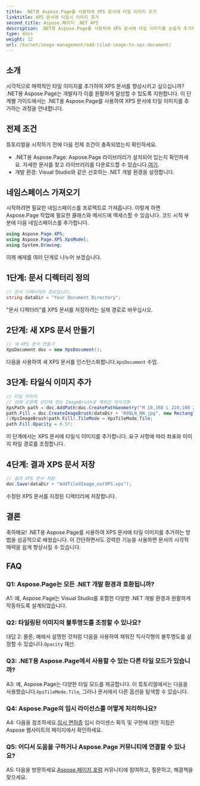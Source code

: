 ```yaml
---
title: .NET용 Aspose.Page를 사용하여 XPS 문서에 타일 이미지 추가
linktitle: XPS 문서에 타일식 이미지 추가
second_title: Aspose.페이지 .NET API
description: .NET용 Aspose.Page를 사용하여 XPS 문서에 타일 이미지를 손쉽게 추가해 보세요. 시각적 매력을 강화하고 멋진 문서를 만들어보세요.
type: docs
weight: 12
url: /ko/net/image-management/add-tiled-image-to-xps-document/
---
```

## 소개

시각적으로 매력적인 타일 이미지를 추가하여 XPS 문서를 향상시키고 싶으십니까? .NET용 Aspose.Page는 개발자가 이를 원활하게 달성할 수 있도록 지원합니다. 이 단계별 가이드에서는 .NET용 Aspose.Page를 사용하여 XPS 문서에 타일 이미지를 추가하는 과정을 안내합니다.

## 전제 조건

튜토리얼을 시작하기 전에 다음 전제 조건이 충족되었는지 확인하세요.

-  .NET용 Aspose.Page: Aspose.Page 라이브러리가 설치되어 있는지 확인하세요. 자세한 문서를 찾고 라이브러리를 다운로드할 수 있습니다.[여기](https://reference.aspose.com/page/net/).
- 개발 환경: Visual Studio와 같은 선호하는 .NET 개발 환경을 설정합니다.

## 네임스페이스 가져오기

시작하려면 필요한 네임스페이스를 프로젝트로 가져옵니다. 이렇게 하면 Aspose.Page 작업에 필요한 클래스와 메서드에 액세스할 수 있습니다. 코드 시작 부분에 다음 네임스페이스를 추가합니다.

```csharp
using Aspose.Page.XPS;
using Aspose.Page.XPS.XpsModel;
using System.Drawing;
```

이제 예제를 여러 단계로 나누어 보겠습니다.

## 1단계: 문서 디렉터리 정의

```csharp
// 문서 디렉터리의 경로입니다.
string dataDir = "Your Document Directory";
```

"문서 디렉터리"를 XPS 문서를 저장하려는 실제 경로로 바꾸십시오.

## 2단계: 새 XPS 문서 만들기

```csharp
// 새 XPS 문서 만들기
XpsDocument doc = new XpsDocument();
```

 다음을 사용하여 새 XPS 문서를 인스턴스화합니다.`XpsDocument` 수업.

## 3단계: 타일식 이미지 추가

```csharp
// 타일 이미지
// 아래 오른쪽 상단에 있는 ImageBrush로 채워진 직사각형
XpsPath path = doc.AddPath(doc.CreatePathGeometry("M 10,160 L 228,160 228,305 10,305"));
path.Fill = doc.CreateImageBrush(dataDir + "R08LN_NN.jpg", new RectangleF(0f, 0f, 128f, 96f), new RectangleF(0f, 0f, 64f, 48f));
((XpsImageBrush)path.Fill).TileMode = XpsTileMode.Tile;
path.Fill.Opacity = 0.5f;
```

이 단계에서는 XPS 문서에 타일식 이미지를 추가합니다. 요구 사항에 따라 좌표와 이미지 파일 경로를 조정합니다.

## 4단계: 결과 XPS 문서 저장

```csharp
// 결과 XPS 문서 저장
doc.Save(dataDir + "AddTiledImage_outXPS.xps");
```

수정된 XPS 문서를 지정된 디렉터리에 저장합니다.

## 결론

축하해요! .NET용 Aspose.Page를 사용하여 XPS 문서에 타일 이미지를 추가하는 방법을 성공적으로 배웠습니다. 이 간단하면서도 강력한 기능을 사용하면 문서의 시각적 매력을 쉽게 향상시킬 수 있습니다.

## FAQ

### Q1: Aspose.Page는 모든 .NET 개발 환경과 호환됩니까?

A1: 예, Aspose.Page는 Visual Studio를 포함한 다양한 .NET 개발 환경과 원활하게 작동하도록 설계되었습니다.

### Q2: 타일링된 이미지의 불투명도를 조정할 수 있나요?

대답 2: 물론, 예에서 설명한 것처럼 다음을 사용하여 채워진 직사각형의 불투명도를 설정할 수 있습니다.`Opacity` 재산.

### Q3: .NET용 Aspose.Page에서 사용할 수 있는 다른 타일 모드가 있습니까?

 A3: 예, Aspose.Page는 다양한 타일 모드를 제공합니다. 이 튜토리얼에서는 다음을 사용했습니다.`XpsTileMode.Tile`, 그러나 문서에서 다른 옵션을 탐색할 수 있습니다.

### Q4: Aspose.Page의 임시 라이선스를 어떻게 처리하나요?

 A4: 다음을 참조하세요.[임시 면허증](https://purchase.aspose.com/temporary-license/) 임시 라이센스 획득 및 구현에 대한 지침은 Aspose 웹사이트의 페이지에서 확인하세요.

### Q5: 어디서 도움을 구하거나 Aspose.Page 커뮤니티에 연결할 수 있나요?

 A5: 다음을 방문하세요.[Aspose.페이지 포럼](https://forum.aspose.com/c/page/39) 커뮤니티에 참여하고, 질문하고, 해결책을 찾으세요.